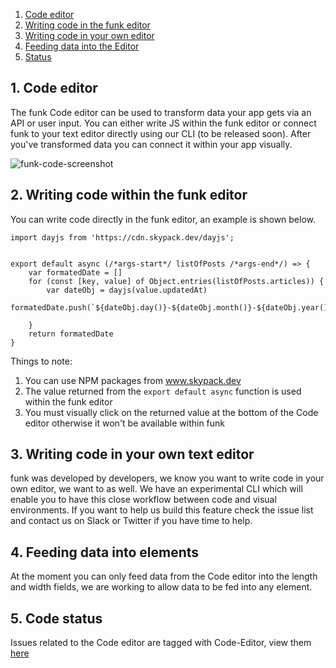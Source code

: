 1. [Code editor](#1-code-editor)
2. [Writing code in the funk editor](#2-writing-code-within-the-funk-editor)
3. [Writing code in your own editor](#3-writing-code-in-your-own-text-editor)
4. [Feeding data into the Editor](#4-feeding-data-into-elements)
5. [Status](#5-code-status)

## 1. Code editor

The funk Code editor can be used to transform data your app gets via an API or user input. You can either write JS within the funk editor or connect funk to your text editor directly using our CLI (to be released soon). After you've transformed data you can connect it within your app visually.

![funk-code-screenshot][funk-code-screenshot]

## 2. Writing code within the funk editor

You can write code directly in the funk editor, an example is shown below.

```
import dayjs from 'https://cdn.skypack.dev/dayjs';


export default async (/*args-start*/ listOfPosts /*args-end*/) => {
    var formatedDate = []
    for (const [key, value] of Object.entries(listOfPosts.articles)) {
        var dateObj = dayjs(value.updatedAt)
        formatedDate.push(`${dateObj.day()}-${dateObj.month()}-${dateObj.year()}`)

    }
    return formatedDate
}
```

Things to note:

1. You can use NPM packages from www.skypack.dev
2. The value returned from the `export default async` function is used within the funk editor
3. You must visually click on the returned value at the bottom of the Code editor otherwise it won't be available within funk

## 3. Writing code in your own text editor

funk was developed by developers, we know you want to write code in your own editor, we want to as well. We have an experimental CLI which will enable you to have this close workflow between code and visual environments. If you want to help us build this feature check the issue list and contact us on Slack or Twitter if you have time to help.

## 4. Feeding data into elements

At the moment you can only feed data from the Code editor into the length and width fields, we are working to allow data to be fed into any element.

## 5. Code status

Issues related to the Code editor are tagged with Code-Editor, view them [here](https://github.com/funk-team/funkLang/labels/Code-editor)

<!-- IMAGES -->

[funk-code-screenshot]: images/code/funk-code-overview.png
